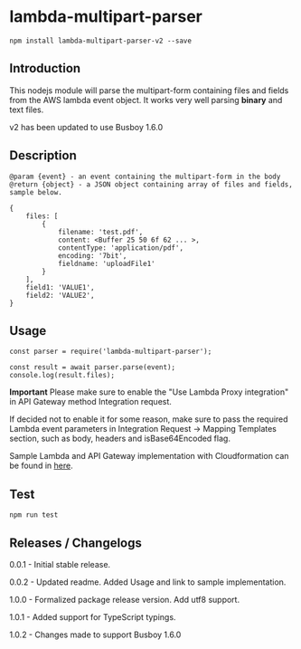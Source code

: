 # lambda-multipart-parser
```
npm install lambda-multipart-parser-v2 --save
```

## Introduction
This nodejs module will parse the multipart-form containing files and fields from the AWS lambda event object. It works very well parsing **binary** and text files.

v2 has been updated to use Busboy 1.6.0

## Description
```
@param {event} - an event containing the multipart-form in the body
@return {object} - a JSON object containing array of files and fields, sample below.

{
    files: [
        {
            filename: 'test.pdf',
            content: <Buffer 25 50 6f 62 ... >,
            contentType: 'application/pdf',
            encoding: '7bit',
            fieldname: 'uploadFile1'
        }
    ],
    field1: 'VALUE1',
    field2: 'VALUE2',
}
```

## Usage
```
const parser = require('lambda-multipart-parser');

const result = await parser.parse(event);
console.log(result.files);
```

**Important**
Please make sure to enable the "Use Lambda Proxy integration" in API Gateway method Integration request. 

If decided not to enable it for some reason, make sure to pass the required Lambda event parameters in Integration Request -> Mapping Templates section, such as body, headers and isBase64Encoded flag.

Sample Lambda and API Gateway implementation with Cloudformation can be found in [here](http://francismeynard.github.io/aws-upload-document-service).

## Test
```
npm run test
```

## Releases / Changelogs

0.0.1 - Initial stable release.

0.0.2 - Updated readme. Added Usage and link to sample implementation.

1.0.0 - Formalized package release version. Add utf8 support.

1.0.1 - Added support for TypeScript typings.

1.0.2 - Changes made to support Busboy 1.6.0
